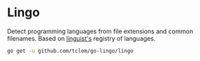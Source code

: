 # Lingo

Detect programming languages from file extensions and common filenames. Based on [linguist's](https://github.com/github/linguist) registry of languages.

``` sh
go get -u github.com/tclem/go-lingo/lingo
```
